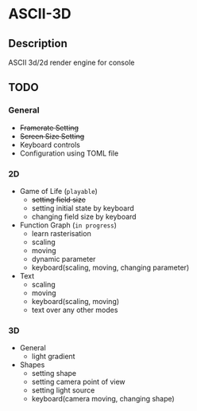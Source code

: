 # ASCII-3D
## Description
ASCII 3d/2d render engine for console


## TODO

### General
* ~~Framerate Setting~~
* ~~Screen Size Setting~~
* Keyboard controls
* Configuration using TOML file

### 2D
* Game of Life (`playable`)
  * ~~setting field size~~
  * setting initial state by keyboard
  * changing field size by keyboard
* Function Graph (`in progress`)
  * learn rasterisation
  * scaling
  * moving
  * dynamic parameter
  * keyboard(scaling, moving, changing parameter)
* Text
  * scaling
  * moving
  * keyboard(scaling, moving)
  * text over any other modes

### 3D
* General
  * light gradient
* Shapes
  * setting shape
  * setting camera point of view
  * setting light source
  * keyboard(camera moving, changing shape)
